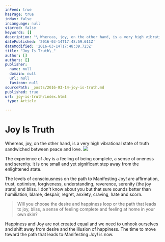 ```yaml
---
inFeed: true
hasPage: true
inNav: false
inLanguage: null
starred: false
keywords: []
description: "\_Whereas, joy, on the other hand, is a very high vibrational state of truth sandwiched between peace and love.\_"
datePublished: '2016-03-14T17:48:59.611Z'
dateModified: '2016-03-14T17:48:39.723Z'
title: "Joy Is Truth\_"
author: []
authors: []
publisher:
  name: null
  domain: null
  url: null
  favicon: null
sourcePath: _posts/2016-03-14-joy-is-truth.md
published: true
url: joy-is-truth/index.html
_type: Article

---
```

# Joy Is Truth 

Whereas, joy, on the other hand, is a very high vibrational state of truth sandwiched between peace and love. ![](https://the-grid-user-content.s3-us-west-2.amazonaws.com/ff27bf50-4fbb-4ef2-bd2e-d823f06ca97e.jpg)

The experience of Joy is a feeling of being complete, a sense of oneness and serenity. It is one small and yet significant step away from the enlightened state. 

The levels of consciousness on the path to Manifesting Joy! are affirmation, trust, optimism, forgiveness, understanding, reverence, serenity (the joy state) and bliss. I don't know about you but that sure sounds better than humiliation, blame, despair, regret, anxiety, craving, hate and scorn. 
> 
> Will you choose the desire and happiness loop or the path that leads to joy, bliss, a sense of feeling complete and feeling at home in your own skin? 

Happiness and Joy are not created equal and we need to unhook ourselves and shift away from desire and the illusion of happiness. The time to move toward the path that leads to Manifesting Joy! is now.